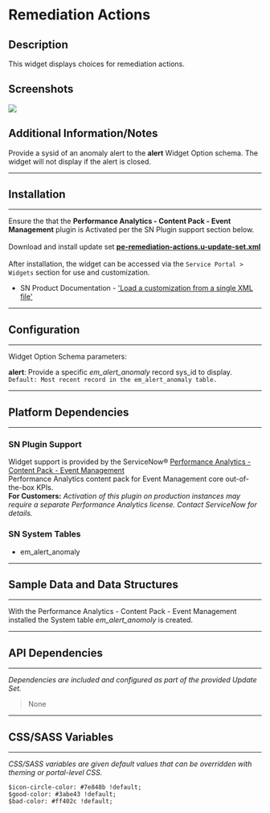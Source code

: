 # Remediation Actions

## Description

This widget displays choices for remediation actions.

## Screenshots
![](../images/pe-remediation-actions.png)

## Additional Information/Notes

Provide a sysid of an anomaly alert to the **alert** Widget Option schema. The widget will not display if the alert is closed.

---
## Installation
---
Ensure the that the **Performance Analytics - Content Pack - Event Management** plugin is Activated per the SN Plugin support section below.<br/><br/>
Download and install update set **[pe-remediation-actions.u-update-set.xml](https://github.com/platform-experience/serviceportal-widget-library/blob/master/pe-remediation-actions/pe-remediation-actions.u-update-set.xml)** <br/><br/>
After installation, the widget can be accessed via the `Service Portal > Widgets` section for use and customization.<br/>
* SN Product Documentation - ['Load a customization from a single XML file'](https://docs.servicenow.com/bundle/istanbul-application-development/page/build/system-update-sets/task/t_LoadCustomizationsFromAnXMLFile.html)

---
## Configuration
---
Widget Option Schema parameters:

**alert**: Provide a specific *em_alert_anomaly* record sys_id to display.  `Default: Most recent record in the em_alert_anomaly table.`<br/>

---
## Platform Dependencies
---

### SN Plugin Support

Widget support is provided by the ServiceNow® [Performance Analytics - Content Pack - Event Management](https://docs.servicenow.com/bundle/istanbul-performance-analytics-and-reporting/page/use/performance-analytics/reference/r_PALandingPage.html)<br/>
Performance Analytics content pack for Event Management core out-of-the-box KPIs. <br/>
**For Customers:** _Activation of this plugin on production instances may require a separate Performance Analytics license. Contact ServiceNow for details._

### SN System Tables
* em_alert_anomaly

---
## Sample Data and Data Structures
---
With the Performance Analytics - Content Pack - Event Management installed the System table *em_alert_anomoly* is created.

---
## API Dependencies
---
<i>Dependencies are included and configured as part of the provided Update Set.</i>
> None
---
## CSS/SASS Variables
---
_CSS/SASS variables are given default values that can be overridden with theming or portal-level CSS._

`$icon-circle-color: #7e848b !default;`<br/>
`$good-color: #3abe43 !default;`<br/>
`$bad-color: #ff402c !default;`<br/>
